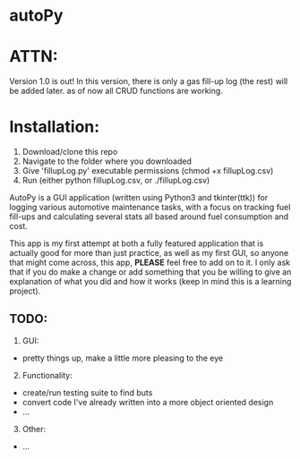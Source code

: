 # autoPy

# ATTN:
Version 1.0 is out! In this version, there is only a gas fill-up log (the rest)
will be added later. as of now all CRUD functions are working.

# Installation:
1. Download/clone this repo
2. Navigate to the folder where you downloaded
3. Give 'fillupLog.py' executable permissions (chmod +x fillupLog.csv)
4. Run (either python fillupLog.csv, or ./fillupLog.csv)


AutoPy is a GUI application (written using Python3 and tkinter(ttk)) for logging
various automotive maintenance tasks, with a focus on tracking fuel fill-ups and
calculating several stats all based around fuel consumption and cost.

This app is my first attempt at both a fully featured application that is
actually good for more than just practice, as well as my first GUI, so anyone
that might come across, this app, **__PLEASE__** feel free to add on to it. I
only ask that if you do make a change or add something that you be willing to
give an explanation of what you did and how it works (keep in mind this is a
  learning project).



## TODO:
1. GUI:
  * pretty things up, make a little more pleasing to the eye
2. Functionality:
  * create/run testing suite to find buts
  * convert code I've already written into a more object oriented design
  * ...
3. Other:
  * ...
